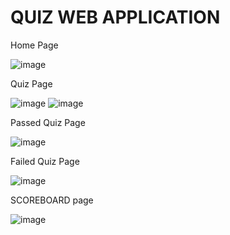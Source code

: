 # QUIZ WEB APPLICATION


Home Page


![image](https://user-images.githubusercontent.com/80421780/233446357-02e49f59-1641-4f1c-b11d-3566e5e0f125.png)



Quiz Page

![image](https://user-images.githubusercontent.com/80421780/233446442-e356f422-d6ed-4d18-bd8f-f8c0c8f3d522.png)
![image](https://user-images.githubusercontent.com/80421780/233446477-335cc0cf-049e-4e1c-91ca-e2563e27ca1c.png)



Passed Quiz Page

![image](https://user-images.githubusercontent.com/80421780/233446605-a929aa62-66d1-460c-bcb5-137b55adedd8.png)


Failed Quiz Page


![image](https://user-images.githubusercontent.com/80421780/233446932-06488ab3-34a3-464d-8c2e-96204baf3507.png)



SCOREBOARD page

![image](https://user-images.githubusercontent.com/80421780/233447089-4f03c524-09e9-488d-9903-909de79d9ad2.png)
